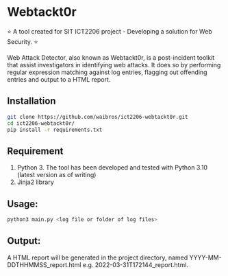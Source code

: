 # Webtackt0r

:star: A tool created for SIT ICT2206 project - Developing a solution for Web Security. :star:

Web Attack Detector, also known as Webtackt0r, is a post-incident toolkit that assist investigators in identifying web attacks. It does so by performing regular expression matching against log entries, flagging out offending entries and output to a HTML report. 

## Installation
```bash
git clone https://github.com/waibros/ict2206-webtackt0r.git
cd ict2206-webtackt0r/
pip install -r requirements.txt
```

## Requirement
1. Python 3. The tool has been developed and tested with Python 3.10 (latest version as of writing)
2. Jinja2 library

## Usage:
```bash
python3 main.py <log file or folder of log files>
```

## Output:
A HTML report will be generated in the project directory, named YYYY-MM-DDTHHMMSS_report.html e.g. 2022-03-31T172144_report.html. 